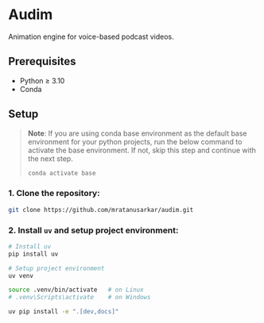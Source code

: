 # Audim

Animation engine for voice-based podcast videos.

## Prerequisites

- Python ≥ 3.10
- Conda

## Setup

> **Note**: If you are using conda base environment as the default base environment for your python projects, run the below command to activate the base environment. If not, skip this step and continue with the next step.
>
> ```bash
> conda activate base
> ```

### 1. Clone the repository:

```bash
git clone https://github.com/mratanusarkar/audim.git
```

### 2. Install `uv` and setup project environment:

```bash
# Install uv
pip install uv

# Setup project environment
uv venv

source .venv/bin/activate   # on Linux
# .venv\Scripts\activate    # on Windows

uv pip install -e ".[dev,docs]"
```
